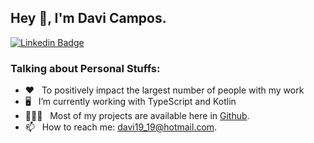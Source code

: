 ## Hey 👋, I'm Davi Campos.

[![Linkedin Badge](https://img.shields.io/badge/-LinkedIn-0e76a8?style=for-the-badge&logo=Linkedin&logoColor=white)](https://www.linkedin.com/in/davi-campos-gon%C3%A7alves-212439124/)

### Talking about Personal Stuffs:

- ❤️ &nbsp; To positively impact the largest number of people with my work<br /> 
- 🖥️ &nbsp; I’m currently working with TypeScript and Kotlin<br /> 
- 👨🏻‍💻 &nbsp; Most of my projects are available here in [Github](https://github.com/davi19).
- 📫 &nbsp; How to reach me: davi19_19@hotmail.com.
